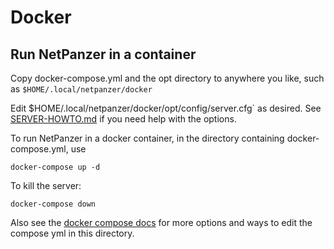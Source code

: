 # Docker

## Run NetPanzer in a container

Copy docker-compose.yml and the opt directory to anywhere you like, such as
`$HOME/.local/netpanzer/docker`

Edit $HOME/.local/netpanzer/docker/opt/config/server.cfg` as desired. See
[SERVER-HOWTO.md](https://github.com/netpanzer/netpanzer/blob/master/docs/SERVER-HOWTO.md)
if you need help with the options.

To run NetPanzer in a docker container, in the directory containing
docker-compose.yml, use

    docker-compose up -d

To kill the server:

    docker-compose down

Also see the [docker compose
docs](https://docs.docker.com/compose/features-uses/) for more options and
ways to edit the compose yml in this directory.
